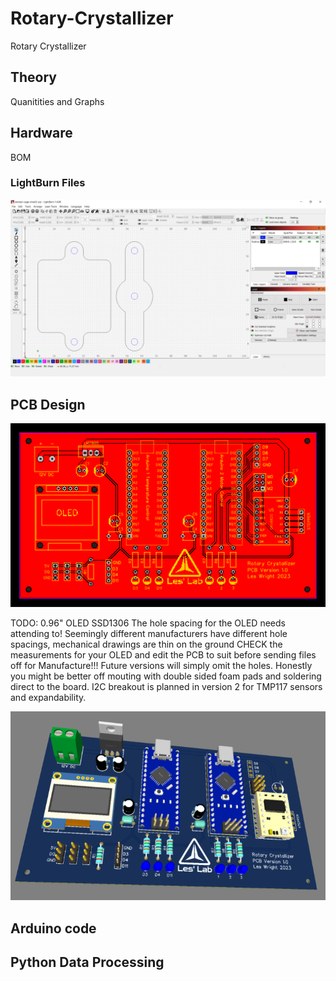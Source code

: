 # Rotary-Crystallizer
Rotary Crystallizer

## Theory

Quanitities and Graphs

## Hardware

BOM 

### LightBurn Files

![screenshot](lightburn/lightburn.png)

## PCB Design

![screenshot](pcb/pcbimg.png)

TODO:
0.96" OLED SSD1306
The hole spacing for the OLED needs attending to! Seemingly different manufacturers have different hole spacings, mechanical drawings are thin on the ground CHECK the measurements for your OLED and edit the PCB to suit before sending files off for Manufacture!!!
Future versions will simply omit the holes. Honestly you might be better off mouting with double sided foam pads and soldering direct to the board.
I2C breakout is planned in version 2 for TMP117 sensors and expandability.


![screenshot](pcb/3dpcbimg.png)

## Arduino code

## Python Data Processing




